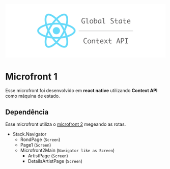<p align="center">
  <img src="src/assets/contextAPI.png">
</p>

# Microfront 1

Esse microfront foi desenvolvido em **react native** utilizando **Context API** como máquina de estado.

## Dependência

Esse microfront utiliza o [microfront 2](https://github.com/rondinellimorais/micro-front-end/tree/master/microfront2) megeando as rotas.

- Stack.Navigator
  - RondPage (`Screen`)
  - Page1 (`Screen`)
  - Microfront2Main (`Navigator like as Screen`)
    + ArtistPage (`Screen`)
    + DetailsArtistPage (`Screen`)
